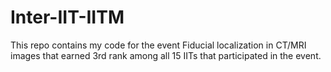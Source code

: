 # Inter-IIT-IITM

This repo contains my code for the event Fiducial localization in CT/MRI images that earned 3rd rank among all 15 IITs that participated in the 
event. 
